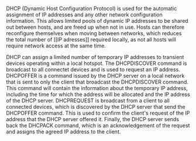 DHCP (Dynamic Host Configuration Protocol) is used for the automatic assignment of IP addresses and any other network configuration information. This allows limited pools of dynamic IP addresses to be shared out between hosts, and are freed up when not in use. Hosts can therefore reconfigure themselves when moving between networks, which reduces the total number of [[IP adresses]] required locally, as not all hosts will require network access at the same time.

DHCP can assign a limited number of temporary IP addresses to transient devices operating within a local hotspot. The DHCPDISCOVER command is broadcast to all connectet devices and is used to request an IP address. DHCPOFFER is a command issued by the DHCP server on a local network that is sent to only the client that broadcast the DHCPDISCOVER command. This command will contain the information about the temporary IP address, including the time for which the address will be allocated and the IP address of the DHCP server. DHCPREQUEST is broadcast from a client to all connected devices, which is discovered by the DHCP server that send the DHCPOFFER command. This is used to confirm the client's request of the IP address that the DHCP server offered it. Finally, the DHCP server sends back the DHCPACK command, which is an acknowledgement of the request and assigns the agreed IP address to the client.

